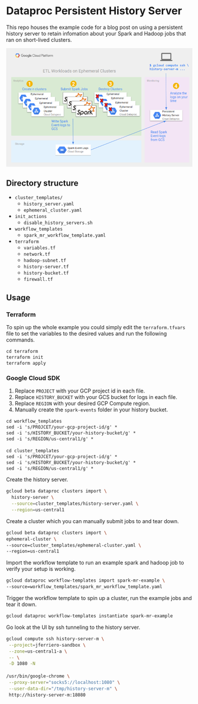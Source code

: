 # Dataproc Persistent History Server
This repo houses the example code for a blog post on using a persistent history
server to retain infomation about your Spark and Hadoop jobs that ran on short-lived
clusters.

![Architecture Diagram](img/persistent-history-arch.png)

## Directory structure

- `cluster_templates/`
  - `history_server.yaml`
  - `ephemeral_cluster.yaml` 
- `init_actions`
  - `disable_history_servers.sh`
- `workflow_templates`
  - `spark_mr_workflow_template.yaml`
- `terraform`
  - `variables.tf` 
  - `network.tf` 
  - `hadoop-subnet.tf` 
  - `history-server.tf` 
  - `history-bucket.tf` 
  - `firewall.tf` 

## Usage

### Terraform
To spin up the whole example you could simply edit the 
`terraform.tfvars` file to set the variables to the 
desired values and run the following commands.

```
cd terraform
terraform init
terraform apply
```

### Google Cloud SDK
1.  Replace `PROJECT` with your GCP project id in each file.
1.  Replace `HISTORY_BUCKET` with your GCS bucket for logs in each file.
1.  Replace `REGION` with your desired GCP Compute region.
1.  Manually create the `spark-events` folder in your history bucket.

```
cd workflow_templates
sed -i 's/PROJCET/your-gcp-project-id/g' *
sed -i 's/HISTORY_BUCKET/your-history-bucket/g' *
sed -i 's/REGION/us-central1/g' *

cd cluster_templates
sed -i 's/PROJCET/your-gcp-project-id/g' *
sed -i 's/HISTORY_BUCKET/your-history-bucket/g' *
sed -i 's/REGION/us-central1/g' *
```

Create the history server.


```sh
gcloud beta dataproc clusters import \
  history-server \
  --source=cluster_templates/history-server.yaml \
  --region=us-central1
```

Create a cluster which you can manually submit jobs to and tear down.

```sh
gcloud beta dataproc clusters import \
ephemeral-cluster \
--source=cluster_templates/ephemeral-cluster.yaml \
--region=us-central1
```

Import the workflow template to run an example spark and hadoop job
to verify your setup is working.

```sh
gcloud dataproc workflow-templates import spark-mr-example \
--source=workflow_templates/spark_mr_workflow_template.yaml
```

Trigger the workflow template to spin up a cluster,
run the example jobs and tear it down.

```sh
gcloud dataproc workflow-templates instantiate spark-mr-example
```


Go look at the UI by ssh tunneling to the history server.

```sh
gcloud compute ssh history-server-m \
 --project=jferriero-sandbox \
 --zone=us-central1-a \
 -- \
 -D 1080 -N

/usr/bin/google-chrome \
 --proxy-server="socks5://localhost:1080" \
 --user-data-dir="/tmp/history-server-m" \
 http://history-server-m:18080
```

